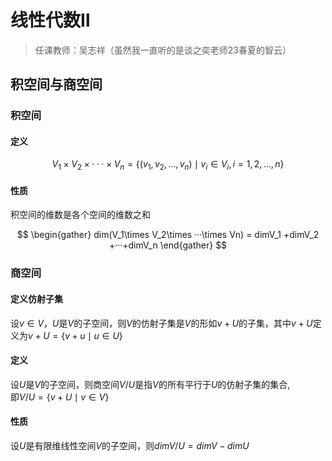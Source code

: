 # 线性代数Ⅱ

> 任课教师：吴志祥（虽然我一直听的是谈之奕老师23春夏的智云）
## 积空间与商空间
### 积空间

#### 定义

$$
V_1\times V_2\times ···\times V_n = \{(v_1,v_2,\dots,v_n)\mid v_i\in V_i, i = 1,2,\dots,n\}
$$

#### 性质
积空间的维数是各个空间的维数之和  

$$
\begin{gather}
dim(V_1\times V_2\times ···\times Vn) = dimV_1 +dimV_2 +···+dimV_n
\end{gather}
$$
### 商空间

#### 定义仿射子集
设$v\in V$，$U$是$V$的子空间，则$V$的仿射子集是$V$的形如$v+U$的子集，其中$v+U$定义为$v+U =\{v+u\mid u∈U\}$  

#### 定义
设$U$是$V$的子空间，则商空间$V/U$是指$V$的所有平行于$U$的仿射子集的集合,  
即$V/U =\{v+U\mid v\in V\}$  
#### 性质
设$U$是有限维线性空间$V$的子空间，则$dimV/U = dimV − dimU$  